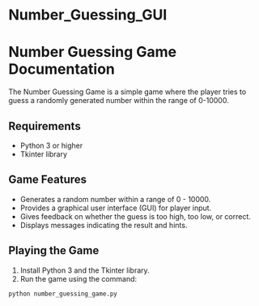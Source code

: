 # Number_Guessing_GUI

# Number Guessing Game Documentation

The Number Guessing Game is a simple game where the player tries to guess a randomly generated number within the range of 0-10000.

## Requirements

- Python 3 or higher
- Tkinter library

## Game Features

- Generates a random number within a range of 0 - 10000.
- Provides a graphical user interface (GUI) for player input.
- Gives feedback on whether the guess is too high, too low, or correct.
- Displays messages indicating the result and hints.


## Playing the Game

1. Install Python 3 and the Tkinter library.
2. Run the game using the command:
```
python number_guessing_game.py
```

